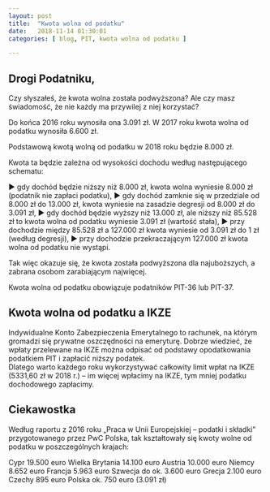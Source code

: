 ```yaml
---
layout: post
title:  "Kwota wolna od podatku"
date:   2018-11-14 01:30:01
categories: [ blog, PIT, kwota wolna od podatku ]

---
```


## Drogi Podatniku, 

Czy słyszałeś, że kwota wolna została podwyższona?
Ale czy masz świadomość, że nie każdy ma przywilej z niej korzystać?

Do końca 2016 roku wynosiła ona 3.091 zł. W 2017 roku kwota wolna od podatku wynosiła 6.600 zł. 

Podstawową kwotą wolną od podatku w 2018 roku będzie 8.000 zł. 

Kwota ta będzie zależna od wysokości dochodu według następującego schematu:

▶️ gdy dochód będzie niższy niż 8.000 zł, kwota wolna wyniesie 8.000 zł (podatnik nie zapłaci podatku),
▶️ gdy dochód zamknie się w przedziale od 8.000 zł do 13.000 zł, kwota wyniesie na zasadzie degresji od 8.000 zł do 3.091 zł,
▶️ gdy dochód będzie wyższy niż 13.000 zł, ale niższy niż 85.528 zł to kwota wolna od podatku wyniesie 3.091 zł (wartość stała),
▶️ przy dochodzie między 85.528 zł a 127.000 zł kwota wyniesie od 3.091 zł do 1 zł (według degresji),
▶️ przy dochodzie przekraczającym 127.000 zł kwota wolna od podatku nie wystąpi.

Tak więc okazuje się, że kwota została podwyższona dla najuboższych, a zabrana osobom zarabiającym najwięcej.

Kwota wolna od podatku obowiązuje podatników PIT-36 lub PIT-37.

## Kwota wolna od podatku a IKZE
Indywidualne Konto Zabezpieczenia Emerytalnego to rachunek, na którym gromadzi się prywatne oszczędności na emeryturę. 
Dobrze wiedzieć, że wpłaty przelewane na IKZE można odpisać od podstawy opodatkowania podatkiem PIT i zapłacić niższy podatek.  
Dlatego warto każdego roku wykorzystywać całkowity limit wpłat na IKZE (5331,60 zł w 2018 r.) – im więcej wpłacimy na IKZE, tym mniej podatku dochodowego zapłacimy.

## Ciekawostka
Według raportu z 2016 roku „Praca w Unii Europejskiej – podatki i składki” przygotowanego przez PwC Polska, tak kształtowały się kwoty wolne od podatku w poszczególnych krajach:

Cypr              19.500 euro
Wielka Brytania   14.100 euro
Austria           10.000 euro
Niemcy            8.652 euro
Francja           5.963 euro
Szwecja           do ok. 3.600 euro
Grecja            2.100 euro
Czechy            895 euro
Polska            ok. 750 euro (3.091 zł)

